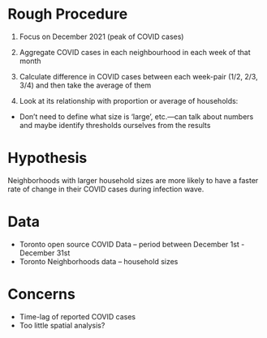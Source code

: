 # Rough Procedure
1. Focus on December 2021 (peak of COVID cases)

2. Aggregate COVID cases in each neighbourhood in each week of that month

3. Calculate difference in COVID cases between each week-pair (1/2, 2/3, 3/4) and then take the average of them

4. Look at its relationship with proportion or average of households:
-	Don’t need to define what size is ‘large’, etc.—can talk about numbers and maybe identify thresholds ourselves from the results

# Hypothesis
Neighborhoods with larger household sizes are more likely to have a faster rate of change in their COVID cases during infection wave. 

# Data
- Toronto open source COVID Data – period between December 1st - December 31st
- Toronto Neighborhoods data – household sizes 

# Concerns 
- Time-lag of reported COVID cases
- Too little spatial analysis?

